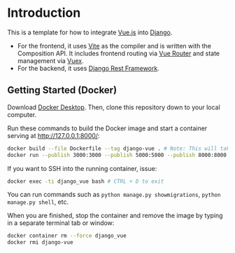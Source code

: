 # Introduction

This is a template for how to integrate [Vue.js](https://v3.vuejs.org/) into [Django](https://docs.djangoproject.com/).
- For the frontend, it uses [Vite](https://vitejs.dev/) as the compiler and is written with the Composition API. It includes frontend routing via [Vue Router](https://next.router.vuejs.org/) and state management via [Vuex](https://next.vuex.vuejs.org/).
- For the backend, it uses [Django Rest Framework](https://www.django-rest-framework.org/).


## Getting Started (Docker)
Download [Docker Desktop](https://www.docker.com/products/docker-desktop). Then,
clone this repository down to your local computer.

Run these commands to build the Docker image and start a container serving at http://127.0.0.1:8000/:
```bash
docker build --file Dockerfile --tag django-vue . # Note: This will take a while...
docker run --publish 3000:3000 --publish 5000:5000 --publish 8000:8000 --name django_vue django-vue
```

If you want to SSH into the running container, issue:
```bash
docker exec -ti django_vue bash # CTRL + D to exit
```
You can run commands such as `python manage.py showmigrations`, `python manage.py shell`, etc.

When you are finished, stop the container and remove the image by typing in a separate terminal tab or
window:
```bash
docker container rm --force django_vue
docker rmi django-vue
```
